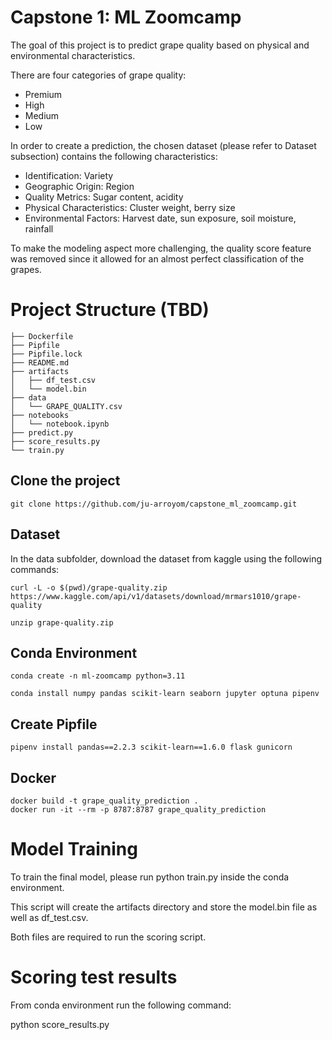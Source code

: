 # Capstone 1: ML Zoomcamp

The goal of this project is to predict grape quality based on physical and environmental characteristics.

There are four categories of grape quality:

- Premium
- High
- Medium 
- Low

In order to create a prediction, the chosen dataset (please refer to Dataset subsection) contains the following characteristics:

- Identification: Variety
- Geographic Origin: Region
- Quality Metrics: Sugar content, acidity
- Physical Characteristics: Cluster weight, berry size
- Environmental Factors: Harvest date, sun exposure, soil moisture, rainfall

To make the modeling aspect more challenging, the quality score feature was removed since it allowed for an almost perfect classification of the grapes.


# Project Structure (TBD)

```
├── Dockerfile
├── Pipfile
├── Pipfile.lock
├── README.md
├── artifacts
│   ├── df_test.csv
│   └── model.bin
├── data
│   └── GRAPE_QUALITY.csv
├── notebooks
│   └── notebook.ipynb
├── predict.py
├── score_results.py
└── train.py
```

## Clone the project

```
git clone https://github.com/ju-arroyom/capstone_ml_zoomcamp.git
```

## Dataset 

In the data subfolder, download the dataset from kaggle using the following commands:

```
curl -L -o $(pwd)/grape-quality.zip  https://www.kaggle.com/api/v1/datasets/download/mrmars1010/grape-quality

unzip grape-quality.zip 
```

## Conda Environment

```
conda create -n ml-zoomcamp python=3.11

conda install numpy pandas scikit-learn seaborn jupyter optuna pipenv
```

## Create Pipfile

```
pipenv install pandas==2.2.3 scikit-learn==1.6.0 flask gunicorn
```

## Docker

```
docker build -t grape_quality_prediction .
docker run -it --rm -p 8787:8787 grape_quality_prediction
```


# Model Training
To train the final model, please run python train.py inside the conda environment.

This script will create the artifacts directory and store the model.bin file as well as df_test.csv.

Both files are required to run the scoring script.

# Scoring test results

From conda environment run the following command:

python score_results.py